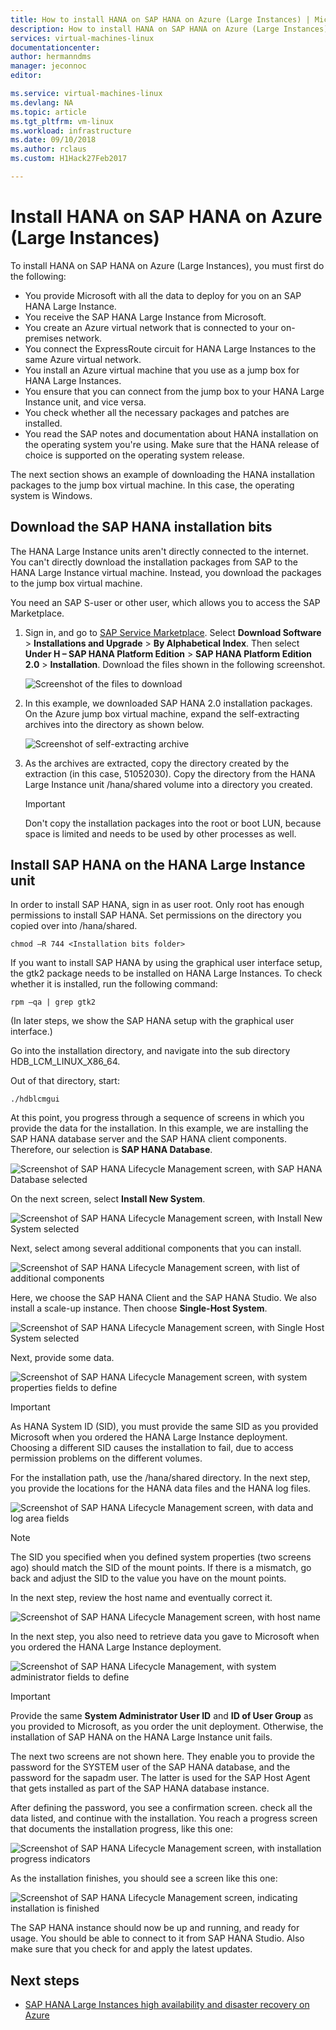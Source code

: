 ```yaml
---
title: How to install HANA on SAP HANA on Azure (Large Instances) | Microsoft Docs
description: How to install HANA on SAP HANA on Azure (Large Instances).
services: virtual-machines-linux
documentationcenter: 
author: hermanndms
manager: jeconnoc
editor:

ms.service: virtual-machines-linux
ms.devlang: NA
ms.topic: article
ms.tgt_pltfrm: vm-linux
ms.workload: infrastructure
ms.date: 09/10/2018
ms.author: rclaus
ms.custom: H1Hack27Feb2017

---
```

# Install HANA on SAP HANA on Azure (Large Instances)

To install HANA on SAP HANA on Azure (Large Instances), you must first do the following:
- You provide Microsoft with all the data to deploy for you on an SAP HANA Large Instance.
- You receive the SAP HANA Large Instance from Microsoft.
- You create an Azure virtual network that is connected to your on-premises network.
- You connect the ExpressRoute circuit for HANA Large Instances to the same Azure virtual network.
- You install an Azure virtual machine that you use as a jump box for HANA Large Instances.
- You ensure that you can connect from the jump box to your HANA Large Instance unit, and vice versa.
- You check whether all the necessary packages and patches are installed.
- You read the SAP notes and documentation about HANA installation on the operating system you're using. Make sure that the HANA release of choice is supported on the operating system release.

The next section shows an example of downloading the HANA installation packages to the jump box virtual machine. In this case, the operating system is Windows.

## Download the SAP HANA installation bits
The HANA Large Instance units aren't directly connected to the internet. You can't directly download the installation packages from SAP to the HANA Large Instance virtual machine. Instead, you download the packages to the jump box virtual machine.

You need an SAP S-user or other user, which allows you to access the SAP Marketplace.

1. Sign in, and go to [SAP Service Marketplace](https://support.sap.com/en/index.html). Select **Download Software** > **Installations and Upgrade** > **By Alphabetical Index**. Then select **Under H – SAP HANA Platform Edition** > **SAP HANA Platform Edition 2.0** > **Installation**. Download the files shown in the following screenshot.

   ![Screenshot of the files to download](./media/hana-installation/image16_download_hana.PNG)

2. In this example, we downloaded SAP HANA 2.0 installation packages. On the Azure jump box virtual machine, expand the self-extracting archives into the directory as shown below.

   ![Screenshot of self-extracting archive](./media/hana-installation/image17_extract_hana.PNG)

3. As the archives are extracted, copy the directory created by the extraction (in this case, 51052030). Copy the directory from the HANA Large Instance unit /hana/shared volume into a directory you created.

   > [!Important]
   > Don't copy the installation packages into the root or boot LUN, because space is limited and needs to be used by other processes as well.


## Install SAP HANA on the HANA Large Instance unit
In order to install SAP HANA, sign in as user root. Only root has enough permissions to install SAP HANA. Set permissions on the directory you copied over into /hana/shared.

```
chmod –R 744 <Installation bits folder>
```

If you want to install SAP HANA by using the graphical user interface setup, the gtk2 package needs to be installed on HANA Large Instances. To check whether it is installed, run the following command:

```
rpm –qa | grep gtk2
```

(In later steps, we show the SAP HANA setup with the graphical user interface.)

Go into the installation directory, and navigate into the sub directory HDB_LCM_LINUX_X86_64. 

Out of that directory, start:

```
./hdblcmgui 
```
At this point, you progress through a sequence of screens in which you provide the data for the installation. In this example, we are installing the SAP HANA database server and the SAP HANA client components. Therefore, our selection is **SAP HANA Database**.

![Screenshot of SAP HANA Lifecycle Management screen, with SAP HANA Database selected](./media/hana-installation/image18_hana_selection.PNG)

On the next screen, select **Install New System**.

![Screenshot of SAP HANA Lifecycle Management screen, with Install New System selected](./media/hana-installation/image19_select_new.PNG)

Next, select among several additional components that you can install.

![Screenshot of SAP HANA Lifecycle Management screen, with list of additional components](./media/hana-installation/image20_select_components.PNG)

Here, we choose the SAP HANA Client and the SAP HANA Studio. We also install a scale-up instance. Then choose **Single-Host System**. 

![Screenshot of SAP HANA Lifecycle Management screen, with Single Host System selected](./media/hana-installation/image21_single_host.PNG)

Next, provide some data.

![Screenshot of SAP HANA Lifecycle Management screen, with system properties fields to define](./media/hana-installation/image22_provide_sid.PNG)

> [!Important]
> As HANA System ID (SID), you must provide the same SID as you provided Microsoft when you ordered the HANA Large Instance deployment. Choosing a different SID causes the installation to fail, due to access permission problems on the different volumes.

For the installation path, use the /hana/shared directory. In the next step, you provide the locations for the HANA data files and the HANA log files.


![Screenshot of SAP HANA Lifecycle Management screen, with data and log area fields](./media/hana-installation/image23_provide_log.PNG)

> [!Note]
> The SID you specified when you defined system properties (two screens ago) should match the SID of the mount points. If there is a mismatch, go back and adjust the SID to the value you have on the mount points.

In the next step, review the host name and eventually correct it. 

![Screenshot of SAP HANA Lifecycle Management screen, with host name](./media/hana-installation/image24_review_host_name.PNG)

In the next step, you also need to retrieve data you gave to Microsoft when you ordered the HANA Large Instance deployment. 

![Screenshot of SAP HANA Lifecycle Management, with system administrator fields to define](./media/hana-installation/image25_provide_guid.PNG)

> [!Important]
> Provide the same **System Administrator User ID** and **ID of User Group** as you provided to Microsoft, as you order the unit deployment. Otherwise, the installation of SAP HANA on the HANA Large Instance unit fails.

The next two screens are not shown here. They enable you to provide the password for the SYSTEM user of the SAP HANA database, and the password for the sapadm user. The latter is used for the SAP Host Agent that gets installed as part of the SAP HANA database instance.

After defining the password, you see a confirmation screen. check all the data listed, and continue with the installation. You reach a progress screen that documents the installation progress, like this one:

![Screenshot of SAP HANA Lifecycle Management screen, with installation progress indicators](./media/hana-installation/image27_show_progress.PNG)

As the installation finishes, you should see a screen like this one:

![Screenshot of SAP HANA Lifecycle Management screen, indicating installation is finished](./media/hana-installation/image28_install_finished.PNG)

The SAP HANA instance should now be up and running, and ready for usage. You should be able to connect to it from SAP HANA Studio. Also make sure that you check for and apply the latest updates.


## Next steps

- [SAP HANA Large Instances high availability and disaster recovery on Azure](hana-overview-high-availability-disaster-recovery.md)

